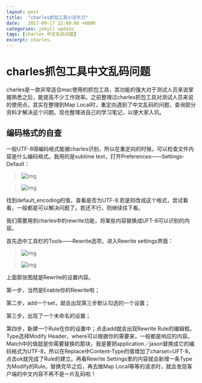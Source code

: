 ```yaml
---
layout: post
title:  "charles抓包工具小试牛刀"
date:   2017-09-17 22:49:00 +0800
categories: jekyll update
tags: [charles 中文乱码问题]
excerpt: charles.
---
```

 
# charles抓包工具中文乱码问题

charles是一款非常适合mac使用的抓包工具，其功能的强大对于测试人员来说掌握熟悉之后，能提高不少工作效率。之前整理过charles抓包工具对测试人员来说的使用点。其实在整理到Map Local时，重定向遇到了中文乱码的问题，查询部分资料才解决这个问题。现也整理进自己的学习笔记，以便大家入坑。

## 编码格式的自查 

一般UTF-8得编码格式能被charles识别，所以在重定向的时候，可以检查文件内容是什么编码格式。我用的是sublime text，打开Preferences——Settings-Default：

> ![img](https://i.loli.net/2017/09/17/59be6a3e74008.png)

> ![img](https://i.loli.net/2017/09/17/59be6a4654d02.png)

找到default_encoding的值，查看是否为UTF-8.若是则改成这个格式，尝试看看，一般都是可以解决问题了。若还不行，则继续往下看。

我们需要用到charles中的rewrite功能，将某些内容替换成UFT-8可以识别的内容。

首先选中工具栏的Tools——Rewrite选项，进入Rewrite settings界面：

> ![img](https://i.loli.net/2017/09/18/59bf84850b484.png)

> ![img](https://i.loli.net/2017/09/18/59bf84be8c7ad.png)

上面那张图就是Rewrite的设置内容。

第一步，当然是Enable你的Rewrite啦；

第二步，add一个set，就会出现第三步默认勾选的一个设置；

第三步，出现了一个未命名的设置；

第四步，新建一个Rule在你的设置中；点击add就会出现Rewrite Rule的编辑框。Type选择Modify Header，where可以根据你的需要来，一般都是响应的内容。Match中的值就是你需要替换的那块，我是要把application／jason替换成它的编码格式为UTF-8，所以在Replace中Content-Type的值增加了charset=UFT-8，点击ok就完成了Rule的建立。再看Rewrite Settings里的内容就会新增一条Type为Modify的Rule。替换完毕之后，再去做Map Local等等的请求时，就会发现客户端的中文内容不再不是一片乱码啦！



